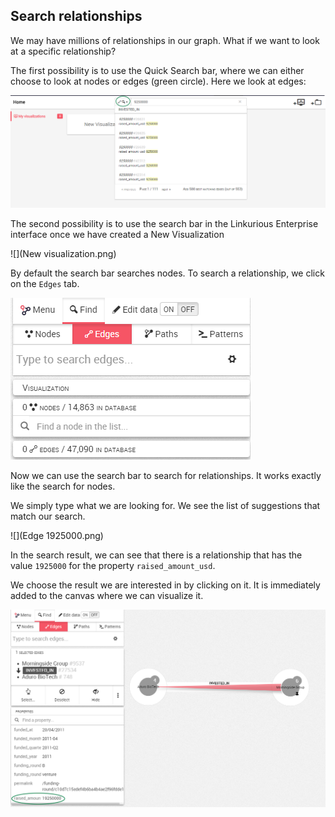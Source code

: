 ## Search relationships

We may have millions of relationships in our graph. What if we want to look at a specific relationship? 

The first possibility is to use the Quick Search bar, where we can either choose to look at nodes or edges (green circle). Here we look at edges:

![](QS_Edges.png)

The second possibility is to use the search bar in the Linkurious Enterprise interface once we have created a New Visualization 

![](New visualization.png)

By default the search bar searches nodes. To search a relationship, we click on the ```Edges``` tab.

![](Find_Edges.png)

Now we can use the search bar to search for relationships. It works exactly like the search for nodes.

We simply type what we are looking for. We see the list of suggestions that match our search.

![](Edge 1925000.png)

In the search result, we can see that there is a relationship that has the value ```1925000``` for the property ```raised_amount_usd```.

We choose the result we are interested in by clicking on it. It is immediately added to the canvas where we can visualize it.


![](Example_Edge.png)
